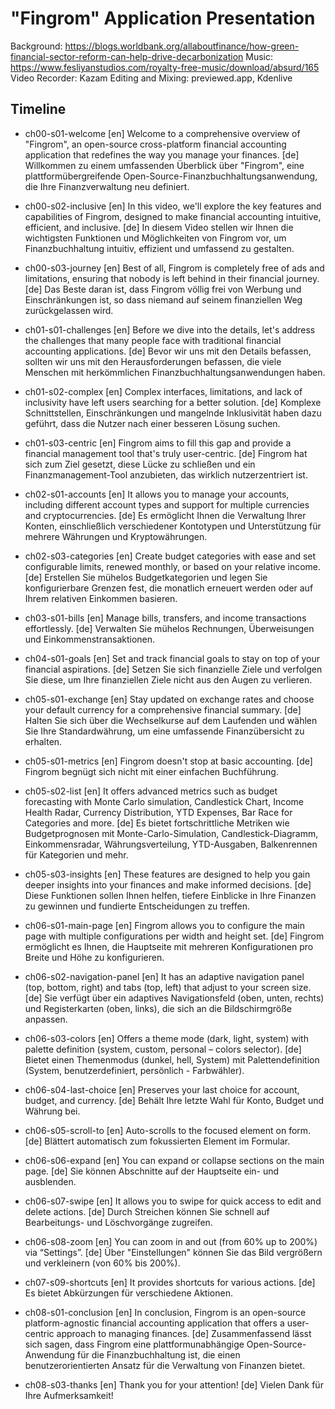 # "Fingrom" Application Presentation 

Background: https://blogs.worldbank.org/allaboutfinance/how-green-financial-sector-reform-can-help-drive-decarbonization
Music: https://www.fesliyanstudios.com/royalty-free-music/download/absurd/165
Video Recorder: Kazam
Editing and Mixing: previewed.app, Kdenlive

## Timeline

- ch00-s01-welcome
  [en] Welcome to a comprehensive overview of "Fingrom", an open-source cross-platform financial accounting application that redefines the way you manage your finances.
  [de] Willkommen zu einem umfassenden Überblick über "Fingrom", eine plattformübergreifende Open-Source-Finanzbuchhaltungsanwendung, die Ihre Finanzverwaltung neu definiert.

- ch00-s02-inclusive
  [en] In this video, we'll explore the key features and capabilities of Fingrom, designed to make financial accounting intuitive, efficient, and inclusive.
  [de] In diesem Video stellen wir Ihnen die wichtigsten Funktionen und Möglichkeiten von Fingrom vor, um Finanzbuchhaltung intuitiv, effizient und umfassend zu gestalten.

- ch00-s03-journey
  [en] Best of all, Fingrom is completely free of ads and limitations, ensuring that nobody is left behind in their financial journey.
  [de] Das Beste daran ist, dass Fingrom völlig frei von Werbung und Einschränkungen ist, so dass niemand auf seinem finanziellen Weg zurückgelassen wird.

- ch01-s01-challenges
  [en] Before we dive into the details, let's address the challenges that many people face with traditional financial accounting applications.
  [de] Bevor wir uns mit den Details befassen, sollten wir uns mit den Herausforderungen befassen, die viele Menschen mit herkömmlichen Finanzbuchhaltungsanwendungen haben.

- ch01-s02-complex
  [en] Complex interfaces, limitations, and lack of inclusivity have left users searching for a better solution.
  [de] Komplexe Schnittstellen, Einschränkungen und mangelnde Inklusivität haben dazu geführt, dass die Nutzer nach einer besseren Lösung suchen.

- ch01-s03-centric
  [en] Fingrom aims to fill this gap and provide a financial management tool that's truly user-centric.
  [de] Fingrom hat sich zum Ziel gesetzt, diese Lücke zu schließen und ein Finanzmanagement-Tool anzubieten, das wirklich nutzerzentriert ist.

- ch02-s01-accounts
  [en] It allows you to manage your accounts, including different account types and support for multiple currencies and cryptocurrencies.
  [de] Es ermöglicht Ihnen die Verwaltung Ihrer Konten, einschließlich verschiedener Kontotypen und Unterstützung für mehrere Währungen und Kryptowährungen.

- ch02-s03-categories
  [en] Create budget categories with ease and set configurable limits, renewed monthly, or based on your relative income.
  [de] Erstellen Sie mühelos Budgetkategorien und legen Sie konfigurierbare Grenzen fest, die monatlich erneuert werden oder auf Ihrem relativen Einkommen basieren.

- ch03-s01-bills
  [en] Manage bills, transfers, and income transactions effortlessly.
  [de] Verwalten Sie mühelos Rechnungen, Überweisungen und Einkommenstransaktionen.

- ch04-s01-goals
  [en] Set and track financial goals to stay on top of your financial aspirations.
  [de] Setzen Sie sich finanzielle Ziele und verfolgen Sie diese, um Ihre finanziellen Ziele nicht aus den Augen zu verlieren.

- ch05-s01-exchange
  [en] Stay updated on exchange rates and choose your default currency for a comprehensive financial summary.
  [de] Halten Sie sich über die Wechselkurse auf dem Laufenden und wählen Sie Ihre Standardwährung, um eine umfassende Finanzübersicht zu erhalten.

- ch05-s01-metrics
  [en] Fingrom doesn't stop at basic accounting.
  [de] Fingrom begnügt sich nicht mit einer einfachen Buchführung.

- ch05-s02-list
  [en] It offers advanced metrics such as budget forecasting with Monte Carlo simulation, Candlestick Chart, Income Health Radar, Currency Distribution, YTD Expenses, Bar Race for Categories and more.
  [de] Es bietet fortschrittliche Metriken wie Budgetprognosen mit Monte-Carlo-Simulation, Candlestick-Diagramm, Einkommensradar, Währungsverteilung, YTD-Ausgaben, Balkenrennen für Kategorien und mehr.

- ch05-s03-insights
  [en] These features are designed to help you gain deeper insights into your finances and make informed decisions.
  [de] Diese Funktionen sollen Ihnen helfen, tiefere Einblicke in Ihre Finanzen zu gewinnen und fundierte Entscheidungen zu treffen.

- ch06-s01-main-page
  [en] Fingrom allows you to configure the main page with multiple configurations per width and height set.
  [de] Fingrom ermöglicht es Ihnen, die Hauptseite mit mehreren Konfigurationen pro Breite und Höhe zu konfigurieren.

- ch06-s02-navigation-panel
  [en] It has an adaptive navigation panel (top, bottom, right) and tabs (top, left) that adjust to your screen size.
  [de] Sie verfügt über ein adaptives Navigationsfeld (oben, unten, rechts) und Registerkarten (oben, links), die sich an die Bildschirmgröße anpassen.

- ch06-s03-colors
  [en] Offers a theme mode (dark, light, system) with palette definition (system, custom, personal – colors selector).
  [de] Bietet einen Themenmodus (dunkel, hell, System) mit Palettendefinition (System, benutzerdefiniert, persönlich - Farbwähler).

- ch06-s04-last-choice
  [en] Preserves your last choice for account, budget, and currency.
  [de] Behält Ihre letzte Wahl für Konto, Budget und Währung bei.

- ch06-s05-scroll-to
  [en] Auto-scrolls to the focused element on form.
  [de] Blättert automatisch zum fokussierten Element im Formular.

- ch06-s06-expand
  [en] You can expand or collapse sections on the main page.
  [de] Sie können Abschnitte auf der Hauptseite ein- und ausblenden.

- ch06-s07-swipe
  [en] It allows you to swipe for quick access to edit and delete actions.
  [de] Durch Streichen können Sie schnell auf Bearbeitungs- und Löschvorgänge zugreifen.

- ch06-s08-zoom
  [en] You can zoom in and out (from 60% up to 200%) via “Settings”.
  [de] Über "Einstellungen" können Sie das Bild vergrößern und verkleinern (von 60% bis 200%).

- ch07-s09-shortcuts
  [en] It provides shortcuts for various actions.
  [de] Es bietet Abkürzungen für verschiedene Aktionen.

- ch08-s01-conclusion
  [en] In conclusion, Fingrom is an open-source platform-agnostic financial accounting application that offers a user-centric approach to managing finances.
  [de] Zusammenfassend lässt sich sagen, dass Fingrom eine plattformunabhängige Open-Source-Anwendung für die Finanzbuchhaltung ist, die einen benutzerorientierten Ansatz für die Verwaltung von Finanzen bietet.

<!-- 
- ch08-s02-free
  [en] It is designed to be intuitive, efficient, inclusive and most importantly free of ads and limitations.
  [de] Sie ist intuitiv, effizient, umfassend und vor allem frei von Werbung und Einschränkungen.

- ch08-s03-decision
  [en] Fingrom provides deeper insights into your finances enabling you to make informed decisions.
  [de] Fingrom bietet tiefere Einblicke in Ihre Finanzen und ermöglicht es Ihnen, fundierte Entscheidungen zu treffen.

-->

- ch08-s03-thanks
  [en] Thank you for your attention!
  [de] Vielen Dank für Ihre Aufmerksamkeit!
